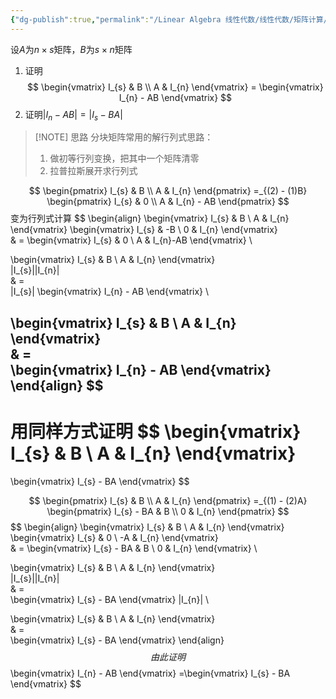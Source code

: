 ```yaml
---
{"dg-publish":true,"permalink":"/Linear Algebra 线性代数/线性代数/矩阵计算/分块矩阵/定理：I - AB = I - BA/","tags":["定理","线代"]}
---
```


设$A$为$n\times s$矩阵，$B$为$s\times n$矩阵
1. 证明
$$
\begin{vmatrix}
I_{s}  & B \\
A & I_{n}
\end{vmatrix}
=
\begin{vmatrix}
I_{n} - AB
\end{vmatrix}
$$
2. 证明$|I_{n} - AB| = |I_{s} - BA|$


> [!NOTE] 思路
> 分块矩阵常用的解行列式思路：
> 1. 做初等行列变换，把其中一个矩阵清零
> 2. 拉普拉斯展开求行列式

$$
\begin{pmatrix}
I_{s} & B \\
A & I_{n}
\end{pmatrix}
=_{(2) - (1)B}
\begin{pmatrix}
I_{s} & 0 \\
A & I_{n} - AB
\end{pmatrix}
$$
变为行列式计算
$$
\begin{align}
\begin{vmatrix}
I_{s} & B \\
A & I_{n}
\end{vmatrix} 
\begin{vmatrix}
I_{s} & -B \\
0 & I_{n}
\end{vmatrix}  
 & = 
\begin{vmatrix}
I_{s} & 0 \\
A & I_{n}-AB
\end{vmatrix} \\ 

\begin{vmatrix}
I_{s} & B \\
A & I_{n}
\end{vmatrix}  
|I_{s}||I_{n}|   
& =  
|I_{s}| 
\begin{vmatrix}
I_{n} - AB
\end{vmatrix} \\

\begin{vmatrix}
I_{s} & B \\
A & I_{n}
\end{vmatrix}   
 & =  
\begin{vmatrix}
I_{n} - AB
\end{vmatrix} 
\end{align}
$$
---
用同样方式证明
$$
\begin{vmatrix}
I_{s}  & B \\
A & I_{n}
\end{vmatrix}
=
\begin{vmatrix}
I_{s} - BA
\end{vmatrix}
$$

$$
\begin{pmatrix}
I_{s} & B \\
A & I_{n}
\end{pmatrix}
=_{(1) - (2)A}
\begin{pmatrix}
I_{s} - BA & B \\
0 & I_{n}
\end{pmatrix}
$$
$$
\begin{align}
\begin{vmatrix}
I_{s} & B \\
A & I_{n}
\end{vmatrix} 
\begin{vmatrix}
I_{s} & 0 \\
-A & I_{n}
\end{vmatrix}  
 & = 
\begin{vmatrix}
I_{s} - BA & B \\
0 & I_{n}
\end{vmatrix} \\ 

\begin{vmatrix}
I_{s} & B \\
A & I_{n}
\end{vmatrix}  
|I_{s}||I_{n}|   
& =  
\begin{vmatrix}
I_{s} - BA
\end{vmatrix} 
|I_{n}|  \\

\begin{vmatrix}
I_{s} & B \\
A & I_{n}
\end{vmatrix}   
 & =  
\begin{vmatrix}
I_{s} - BA
\end{vmatrix} 
\end{align}
$$
由此证明
$$
\begin{vmatrix}
I_{n} - AB
\end{vmatrix} 
=\begin{vmatrix}
I_{s} - BA
\end{vmatrix} 
$$